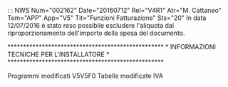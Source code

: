  :  : NWS Num="002162" Date="20160712" Rel="V4R1" Atr="M. Cattaneo" Tem="APP" App="V5" Tit="Funzioni Fatturazione" Sts="20"
In data 12/07/2016 è stato reso possibile escludere l'aliquota dal riproporzionamento dell'importo della spesa del documento.

\*\*\*\*\*\*\*\*\*\*\*\*\*\*\*\*\*\*\*\*\*\*\*\*\*\*\*\*\*\*\*\*\*\*\*\*\*\*\*\*\*\*\*\*\*\*\*\*\*\*
\* INFORMAZIONI TECNICHE PER L'INSTALLATORE       \*
\*\*\*\*\*\*\*\*\*\*\*\*\*\*\*\*\*\*\*\*\*\*\*\*\*\*\*\*\*\*\*\*\*\*\*\*\*\*\*\*\*\*\*\*\*\*\*\*\*\*

Programmi modificati
V5V5F0
Tabelle modificate
IVA
